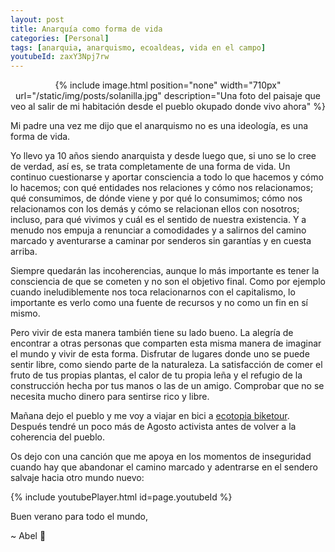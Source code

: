 ```yaml
---
layout: post
title: Anarquía como forma de vida
categories: [Personal]
tags: [anarquia, anarquismo, ecoaldeas, vida en el campo]
youtubeId: zaxY3Npj7rw
---
```


<center>
{% include image.html position="none" width="710px" url="/static/img/posts/solanilla.jpg" description="Una foto del paisaje que veo al salir de mi habitación desde el pueblo okupado donde vivo ahora" %}
</center>

Mi padre una vez me dijo que el anarquismo no es una ideología, es una forma de vida.

Yo llevo ya 10 años siendo anarquista y desde luego que, si uno se lo cree de verdad, así es, se trata completamente de una forma de vida. Un continuo cuestionarse y aportar consciencia a todo lo que hacemos y cómo lo hacemos; con qué entidades nos relaciones y cómo nos relacionamos; qué consumimos, de dónde viene y por qué lo consumimos; cómo nos relacionamos con los demás y cómo se relacionan ellos con nosotros; incluso, para qué vivimos y cuál es el sentido de nuestra existencia. Y a menudo nos empuja a renunciar a comodidades y a salirnos del camino marcado y aventurarse a caminar por senderos sin garantías y en cuesta arriba.

Siempre quedarán las incoherencias, aunque lo más importante es tener la consciencia de que se cometen y no son el objetivo final. Como por ejemplo cuando ineludiblemente nos toca relacionarnos con el capitalismo, lo importante es verlo como una fuente de recursos y no como un fin en sí mismo. 

Pero vivir de esta manera también tiene su lado bueno. La alegría de encontrar a otras personas que comparten esta misma manera de imaginar el mundo y vivir de esta forma. Disfrutar de lugares donde uno se puede sentir libre, como siendo parte de la naturaleza. La satisfacción de comer el fruto de tus propias plantas, el calor de tu propia leña y el refugio de la construcción hecha por tus manos o las de un amigo. Comprobar que no se necesita mucho dinero para sentirse rico y libre.

Mañana dejo el pueblo y me voy a viajar en bici a [ecotopia biketour](https://www.ecotopiabiketour.net/). Después tendré un poco más de Agosto activista antes de volver a la coherencia del pueblo.

Os dejo con una canción que me apoya en los momentos de inseguridad cuando hay que abandonar el camino marcado y adentrarse en el sendero salvaje hacia otro mundo nuevo:

{% include youtubePlayer.html id=page.youtubeId %}

Buen verano para todo el mundo,

~ Abel 🏴	
